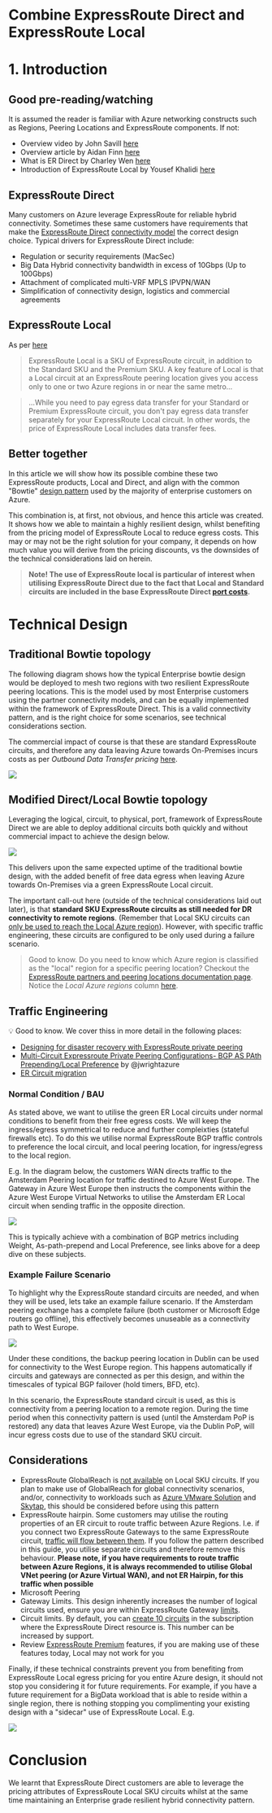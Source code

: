 # Combine ExpressRoute Direct and ExpressRoute Local

<contents>

# 1. Introduction

## Good pre-reading/watching

It is assumed the reader is familiar with Azure networking constructs such as Regions, Peering Locations and ExpressRoute components. If not:

- Overview video by John Savill [here](https://www.youtube.com/watch?v=oevwZZ1YFS0)
- Overview article by Aidan Finn [here](https://aidanfinn.com/?p=22267)
- What is ER Direct by Charley Wen [here](https://youtu.be/0wsQrP6cAB8?t=387)
- Introduction of ExpressRoute Local by Yousef Khalidi [here](https://youtu.be/G9OrulBJTcE?t=960)

<PG video>

## ExpressRoute Direct 

Many customers on Azure leverage ExpressRoute for reliable hybrid connectivity. Sometimes these same customers have requirements that make  the [ExpressRoute Direct](https://docs.microsoft.com/en-us/azure/expressroute/expressroute-erdirect-about) [connectivity model](https://docs.microsoft.com/en-us/azure/expressroute/expressroute-connectivity-models) the correct design choice. Typical drivers for ExpressRoute Direct include:

- Regulation or security requirements (MacSec)
- Big Data Hybrid connectivity bandwidth in excess of 10Gbps (Up to 100Gbps)
- Attachment of complicated multi-VRF MPLS IPVPN/WAN
- Simplification of connectivity design, logistics and commercial agreements

## ExpressRoute Local

As per [here](https://docs.microsoft.com/en-us/azure/expressroute/expressroute-faqs#what-is-expressroute-local)

> ExpressRoute Local is a SKU of ExpressRoute circuit, in addition to the Standard SKU and the Premium SKU. A key feature of Local is that a Local circuit at an ExpressRoute peering location gives you access only to one or two Azure regions in or near the same metro...

> ...While you need to pay egress data transfer for your Standard or Premium ExpressRoute circuit, you don't pay egress data transfer separately for your ExpressRoute Local circuit. In other words, the price of ExpressRoute Local includes data transfer fees.

## Better together

In this article we will show how its possible combine these two ExpressRoute products, Local and Direct, and align with the common "Bowtie" [design pattern](https://docs.microsoft.com/en-us/azure/expressroute/designing-for-disaster-recovery-with-expressroute-privatepeering#large-distributed-enterprise-network) used by the majority of enterprise customers on Azure. 

This combination is, at first, not obvious, and hence this article was created. It shows how we able to maintain a highly resilient design, whilst benefiting from the pricing model of ExpressRoute Local to reduce egress costs. This may or may not be the right solution for your company, it depends on how much value you will derive from the pricing discounts, vs the downsides of the technical considerations laid on herein.

> **Note! The use of ExpressRoute local is particular of interest when utilising ExpressRoute Direct due to the fact that Local and Standard circuits are included in the base ExpressRoute Direct [port costs](https://azure.microsoft.com/en-gb/pricing/details/expressroute/).**

# Technical Design

## Traditional Bowtie topology

The following diagram shows how the typical Enterprise bowtie design would be deployed to mesh two regions with two resilient ExpressRoute peering locations. This is the model used by most Enterprise customers using the partner connectivity models, and can be equally implemented within the framework of ExpressRoute Direct. This is a valid connectivity pattern, and is the right choice for some scenarios, see technical considerations section.

The commercial impact of course is that these are standard ExpressRoute circuits, and therefore any data leaving Azure towards On-Premises incurs costs as per _Outbound Data Transfer pricing_ [here](https://azure.microsoft.com/en-gb/pricing/details/expressroute/).

![](images/2021-09-02-15-08-02.png)

## Modified Direct/Local Bowtie topology

Leveraging the logical, circuit, to physical, port, framework of ExpressRoute Direct we are able to deploy additional circuits both quickly and without commercial impact to achieve the design below.

![](images/2021-09-02-15-17-44.png)

This delivers upon the same expected uptime of the traditional bowtie design, with the added benefit of free data egress when leaving Azure towards On-Premises via a green ExpressRoute Local circuit.

The important call-out here (outside of the technical considerations laid out later), is that **standard SKU ExpressRoute circuits as still needed for DR connectivity to remote regions**. (Remember that Local SKU circuits can [only be used to reach the Local Azure region](https://docs.microsoft.com/en-us/azure/expressroute/expressroute-faqs#what-features-are-available-and-what-are-not-on-expressroute-local)). However, with specific traffic engineering, these circuits are configured to be only used during a failure scenario.

> Good to know. Do you need to know which Azure region is classified as the "local" region for a specific peering location? Checkout the [ExpressRoute partners and peering locations documentation page](https://docs.microsoft.com/en-us/azure/expressroute/expressroute-locations-providers).  Notice the _Local Azure regions_ column [here](https://docs.microsoft.com/en-us/azure/expressroute/expressroute-locations-providers#global-commercial-azure).

## Traffic Engineering

:bulb: Good to know. We cover thiss in more detail in the following places:

- [Designing for disaster recovery with ExpressRoute private peering](https://docs.microsoft.com/en-us/azure/expressroute/designing-for-disaster-recovery-with-expressroute-privatepeering)
- [Multi-Circuit Expressroute Private Peering Configurations- BGP AS PAth Prepending/Local Preference](https://github.com/jwrightazure/lab/tree/master/Expressroute-Multicircuit-ASprepend-Localpref) by @jwrightazure
- [ER Circuit migration](https://github.com/adstuart/azure-expressroute-migration)


### Normal Condition / BAU

As stated above, we want to utilise the green ER Local circuits under normal conditions to benefit from their free egress costs. We will keep the ingress/egress symmetrical to reduce and further compleixties (stateful firewalls etc). To do this we utilise normal ExpressRoute BGP traffic controls to preference the local circuit, and local peering location, for ingress/egress to the local region.

E.g. In the diagram below, the customers WAN directs traffic to the Amsterdam Peering location for traffic destined to Azure West Europe. The Gateway in Azure West Europe then instructs the components within the Azure West Europe Virtual Networks to utilise the Amsterdam ER Local circuit when sending traffic in the opposite direction.

![](images/2021-09-02-15-54-56.png)

This is typically achieve with a combination of BGP metrics including Weight, As-path-prepend and Local Preference, see links above for a deep dive on these subjects.

### Example Failure Scenario

To highlight why the ExpressRoute standard circuits are needed, and when they will be used, lets take an example failure scenario. If the Amsterdam peering exchange has a complete failure (both customer or Microsoft Edge routers go offline), this effectively becomes unuseable as a connectivity path to West Europe.

![](images/2021-09-02-16-05-28.png)

Under these conditions, the backup peering location in Dublin can be used for connectivity to the West Europe region. This happens automatically if circuits and gateways are connected as per this design, and within the timescales of typical BGP failover (hold timers, BFD, etc). 

In this scenario, the ExpressRoute standard circuit is used, as this is connectivity from a peering location to a remote region. During the time period when this connectivity pattern is used (until the Amsterdam PoP is restored) any data that leaves Azure West Europe, via the Dublin PoP, will incur egress costs due to use of the standard SKU circuit.

## Considerations

- ExpressRoute GlobalReach is [not available](https://docs.microsoft.com/en-us/azure/expressroute/expressroute-faqs#what-features-are-available-and-what-are-not-on-expressroute-local) on Local SKU circuits. If you plan to make use of GlobalReach for global connectivity scenarios, and/or, connectivity to workloads such as [Azure VMware Solution](https://docs.microsoft.com/en-us/azure/azure-vmware/tutorial-expressroute-global-reach-private-cloud) and [Skytap](https://help.skytap.com/wan-expressroute-overview.html), this should be considered before using this pattern
- ExpressRoute hairpin. Some customers may utilise the routing properties of an ER circuit to route traffic between Azure Regions. I.e. if you connect two ExpressRoute Gateways to the same ExpressRoute circuit, [traffic will flow between them](https://cloudnetsec.blogspot.com/2019/02/azure-intra-region-and-inter-region.html). If you follow the pattern described in this guide, you utilise separate circuits and therefore remove this behaviour. **Please note, if you have requirements to route traffic between Azure Regions, it is always recommended to utilise Global VNet peering (or Azure Virtual WAN), and not ER Hairpin, for this traffic when possible**
- Microsoft Peering
- Gateway Limits. This design inherently increases the number of logical circuits used, ensure you are within ExpressRoute Gateway [limits](https://docs.microsoft.com/en-us/azure/expressroute/expressroute-about-virtual-network-gateways#gatewayfeaturesupport).
- Circuit limits. By default, you can [create 10 circuits](https://docs.microsoft.com/en-us/azure/expressroute/how-to-expressroute-direct-portal#circuit) in the subscription where the ExpressRoute Direct resource is. This number can be increased by support.
- Review [ExpressRoute Premium](https://docs.microsoft.com/en-us/azure/expressroute/expressroute-faqs#what-is-expressroute-premium) features, if you are making use of these features today, Local may not work for you

Finally, if these technical constraints prevent you from benefiting from ExpressRoute Local egress pricing for you entire Azure design, it should not stop you considering it for future requirements. For example, if you have a future requirement for a BigData workload that is able to reside within a single region, there is nothing stopping you complimenting your existing design with a "sidecar" use of ExpressRoute Local. E.g.

![](images/2021-09-02-16-28-17.png)

# Conclusion

We learnt that ExpressRoute Direct customers are able to leverage the pricing attributes of ExpressRoute Local SKU circuits whilst at the same time maintaining an Enterprise grade resilient hybrid connectivity pattern.

